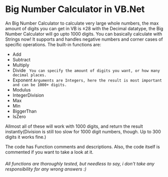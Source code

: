# Big Number Calculator in VB.Net

An Big Number Calculator to calculate very large whole numbers, the max amount of digits you can get in VB is ±28 with the Decimal datatype, the Big Number Calculator will go upto 1000 digits. You can basically calculate with Strings now! 
It supports and handles negative numbers and corner cases of specific operations. The built-in functions are:

- Add
- Subtract
- Multiply
- Divide `
You can specify the amount of digits you want, or how many decimal places.`
- Exponent
    `Arguments are Integers, here the result is most important and can be 1000+ digits.`
- Modulus
- IntegerDivision
- Max
- Min
- BiggerThan
- IsZero

Allmost all of these will work with 1000 digits, and return the result instantly(Division is still too slow for 1000 digit numbers, though. Up to 300 digits it works fine.)

The code has Function comments and descriptions. Also, the code itself is commented if you want to take a look at it.

###### All functions are thoroughly tested, but needless to say, i don't take any responsibility for any wrong answers :)
